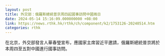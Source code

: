 ```yaml
---
layout: post
title: 外交部：俄羅斯總統普京周四起國事訪問中國兩日
date: 2024-05-14 15:16:09.000000000 +08:00
link: https://news.rthk.hk/rthk/ch/component/k2/1753126-20240514.htm
categories: rthk
---
```


在北京，外交部發言人華春瑩宣布，應國家主席習近平邀請，俄羅斯總統普京將於本周四至五對中國進行國事訪問。
